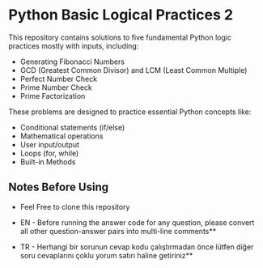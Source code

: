 # Python Basic Logical Practices 2

This repository contains solutions to five fundamental Python logic practices mostly with inputs, including:

- Generating Fibonacci Numbers
- GCD (Greatest Common Divisor) and LCM (Least Common Multiple)
- Perfect Number Check
- Prime Number Check
- Prime Factorization

These problems are designed to practice essential Python concepts like:

- Conditional statements (if/else)
- Mathematical operations
- User input/output
- Loops (for, while)
- Built-in Methods

## Notes Before Using

- Feel Free to clone this repository
- EN - Before running the answer code for any question, please convert all other question-answer pairs into multi-line comments\*\*

- TR - Herhangi bir sorunun cevap kodu çalıştırmadan önce lütfen diğer soru cevaplarını çoklu yorum satırı haline getiriniz\*\*
